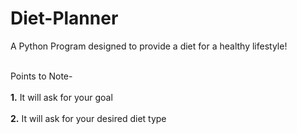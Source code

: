 # Diet-Planner
A Python Program designed to provide a diet for a healthy lifestyle!</br></br>

Points to Note-</br></br>
**1.** It will ask for your goal</br></br>
**2.** It will ask for your desired diet type
